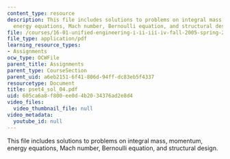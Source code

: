 ```yaml
---
content_type: resource
description: This file includes solutions to problems on integral mass, momentum,
  energy equations, Mach number, Bernoulli equation, and structural design.
file: /courses/16-01-unified-engineering-i-ii-iii-iv-fall-2005-spring-2006/605ca6a8f800ee0d4b2034376ad2e8d4_pset4_sol_04.pdf
file_type: application/pdf
learning_resource_types:
- Assignments
ocw_type: OCWFile
parent_title: Assignments
parent_type: CourseSection
parent_uid: a6eb2151-6f41-806d-94ff-dc83eb5f4337
resourcetype: Document
title: pset4_sol_04.pdf
uid: 605ca6a8-f800-ee0d-4b20-34376ad2e8d4
video_files:
  video_thumbnail_file: null
video_metadata:
  youtube_id: null
---
```

This file includes solutions to problems on integral mass, momentum, energy equations, Mach number, Bernoulli equation, and structural design.